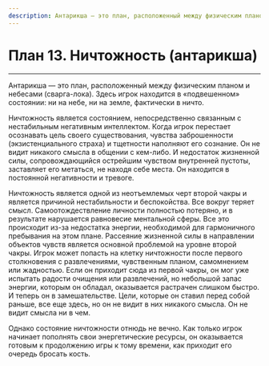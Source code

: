 ```yaml
---
description: Антарикша — это план, расположенный между физическим планом и небесами (сварга-лока). Здесь игрок находится в «подвешенном» состоянии - ни на небе, ни на земле, фактически в ничто. 
---
```

# План 13. Ничтожность (антарикша) 


---
Антарикша — это план, расположенный между физическим планом и небесами (сварга-лока). Здесь игрок находится в «подвешенном» состоянии: ни на небе, ни на земле, фактически в ничто. 

Ничтожность является состоянием, непосредственно связанным с нестабильным негативным интеллектом. Когда игрок перестает осознавать цель своего существования, чувства заброшенности (экзистенциального страха) и тщетности наполняют его сознание. Он не видит никакого смысла в общении с кем-либо. И недостаток жизненной силы, сопровождающийся острейшим чувством внутренней пустоты, заставляет его метаться, не находя себе места. Он находится в постоянной негативности и тревоге. 

Ничтожность является одной из неотъемлемых черт второй чакры и является причиной нестабильности и беспокойства. Все вокруг теряет смысл. Самоотождествление личности полностью потеряно, и в результате нарушается равновесие ментальной сферы. Все это происходит из-за недостатка энергии, необходимой для гармоничного пребывания на этом плане. Рассеяние жизненной силы в направлении объектов чувств является основной проблемой на уровне второй чакры. Игрок может попасть на клетку ничтожности после первого столкновения с развлечениями, чувственным планом, самомнением или жадностью. Если он приходит сюда из первой чакры, он мог уже испытать радости очищения или развлечений, но небольшой запас энергии, которым он обладал, оказывается растрачен слишком быстро. И теперь он в замешательстве. Цели, которые он ставил перед собой раньше, все еще здесь, но он не видит в них никакого смысла. Он не видит смысла ни в чем. 

Однако состояние ничтожности отнюдь не вечно. Как только игрок начинает пополнять свои энергетические ресурсы, он оказывается готовым к продолжению игры к тому времени, как приходит его очередь бросать кость.
